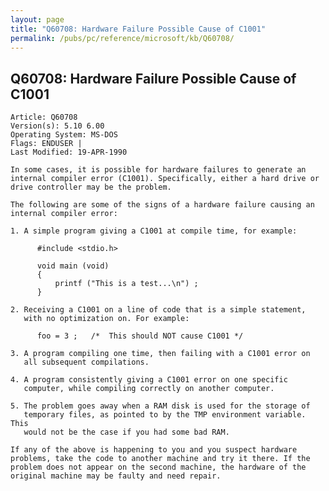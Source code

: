 ```yaml
---
layout: page
title: "Q60708: Hardware Failure Possible Cause of C1001"
permalink: /pubs/pc/reference/microsoft/kb/Q60708/
---
```


## Q60708: Hardware Failure Possible Cause of C1001

	Article: Q60708
	Version(s): 5.10 6.00
	Operating System: MS-DOS
	Flags: ENDUSER |
	Last Modified: 19-APR-1990
	
	In some cases, it is possible for hardware failures to generate an
	internal compiler error (C1001). Specifically, either a hard drive or
	drive controller may be the problem.
	
	The following are some of the signs of a hardware failure causing an
	internal compiler error:
	
	1. A simple program giving a C1001 at compile time, for example:
	
	      #include <stdio.h>
	
	      void main (void)
	      {
	          printf ("This is a test...\n") ;
	      }
	
	2. Receiving a C1001 on a line of code that is a simple statement,
	   with no optimization on. For example:
	
	      foo = 3 ;   /*  This should NOT cause C1001 */
	
	3. A program compiling one time, then failing with a C1001 error on
	   all subsequent compilations.
	
	4. A program consistently giving a C1001 error on one specific
	   computer, while compiling correctly on another computer.
	
	5. The problem goes away when a RAM disk is used for the storage of
	   temporary files, as pointed to by the TMP environment variable. This
	   would not be the case if you had some bad RAM.
	
	If any of the above is happening to you and you suspect hardware
	problems, take the code to another machine and try it there. If the
	problem does not appear on the second machine, the hardware of the
	original machine may be faulty and need repair.
